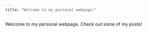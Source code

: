 ```yaml
---
title: "Welcome to my personal webpage!"
---
```


Welcome to my personal webpage. Check out some of my posts!
